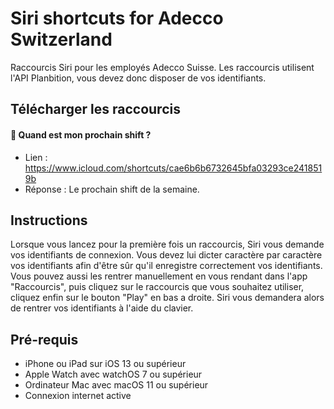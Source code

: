 # Siri shortcuts for Adecco Switzerland

Raccourcis Siri pour les employés Adecco Suisse.
Les raccourcis utilisent l'API Planbition, vous devez donc disposer de vos identifiants.

## Télécharger les raccourcis

#### 💬 Quand est mon prochain shift ?
- Lien : https://www.icloud.com/shortcuts/cae6b6b6732645bfa03293ce2418519b
- Réponse : Le prochain shift de la semaine.

## Instructions

Lorsque vous lancez pour la première fois un raccourcis, Siri vous demande vos identifiants de connexion.
Vous devez lui dicter caractère par caractère vos identifiants afin d'être sûr qu'il enregistre correctement vos identifiants.
Vous pouvez aussi les rentrer manuellement en vous rendant dans l'app "Raccourcis", puis cliquez sur le raccourcis que vous souhaitez utiliser, cliquez enfin sur le bouton "Play" en bas a droite. Siri vous demandera alors de rentrer vos identifiants à l'aide du clavier.

## Pré-requis

- iPhone ou iPad sur iOS 13 ou supérieur
- Apple Watch avec watchOS 7 ou supérieur
- Ordinateur Mac avec macOS 11 ou supérieur
- Connexion internet active




